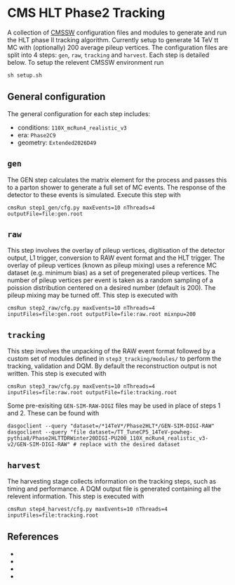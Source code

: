 # CMS HLT Phase2 Tracking

A collection of [CMSSW](https://github.com/cms-sw/cmssw) configuration files
and modules to generate and run the HLT phase II tracking algorithm. Currently
setup to generate 14 TeV tt MC with (optionally) 200 average pileup vertices.
The configuration files are split into 4 steps: `gen`, `raw`, `tracking` and
`harvest`. Each step is detailed below. To setup the relevent CMSSW environment
run

```
sh setup.sh
```

## General configuration

The general configuration for each step includes:

* conditions: `110X_mcRun4_realistic_v3`
* era: `Phase2C9`
* geometry: `Extended2026D49`


## `gen`

The GEN step calculates the matrix element for the process and passes this to
a parton shower to generate a full set of MC events. The response of the
detector to these events is simulated. Execute this step with

```
cmsRun step1_gen/cfg.py maxEvents=10 nThreads=4 outputFile=file:gen.root
```

## `raw`

This step involves the overlay of pileup vertices, digitisation of the detector
output, L1 trigger, conversion to RAW event format and the HLT trigger. The
overlay of pileup vertices (known as pileup mixing) uses a reference MC dataset
(e.g. minimum bias) as a set of pregenerated pileup vertices. The number of
pileup vertices per event is taken as a random sampling of a poission
distribution centered on a desired number (default is 200). The pileup mixing
may be turned off. This step is executed with

```
cmsRun step2_raw/cfg.py maxEvents=10 nThreads=4 inputFiles=file:gen.root outputFile=file:raw.root mixnpu=200
```

## `tracking`

This step involves the unpacking of the RAW event format followed by a custom
set of modules defined in `step3_tracking/modules/` to perform the tracking,
validation and DQM. By default the reconstruction output is not written. This
step is executed with

```
cmsRun step3_raw/cfg.py maxEvents=10 nThreads=4 inputFiles=file:raw.root outputFile=file:tracking.root
```

Some pre-exisiting `GEN-SIM-RAW-DIGI` files may be used in place of steps 1 and
2. These can be found with

```
dasgoclient --query "dataset=/*14TeV*/Phase2HLT*/GEN-SIM-DIGI-RAW"
dasgoclient --query "file dataset=/TT_TuneCP5_14TeV-powheg-pythia8/Phase2HLTTDRWinter20DIGI-PU200_110X_mcRun4_realistic_v3-v2/GEN-SIM-DIGI-RAW" # replace with the desired dataset
```

## `harvest`

The harvesting stage collects information on the tracking steps, such as timing
and performance. A DQM output file is generated containing all the relevent
information. This step is executed with

```
cmsRun step4_harvest/cfg.py maxEvents=10 nThreads=4 inputFiles=file:tracking.root
```

## References

* [](https://twiki.cern.ch/twiki/bin/viewauth/CMS/HighLevelTriggerPhase2)
* [](https://github.com/hevjinyarar/CMS_HLT_Phase2_Tracking)
* [](https://twiki.cern.ch/twiki/bin/viewauth/CMS/FastTimerService)
* [](https://twiki.cern.ch/twiki/bin/viewauth/CMS/TriggerStudiesTiming)
